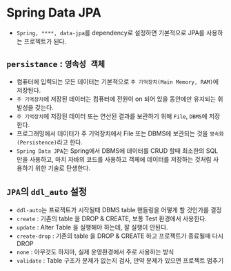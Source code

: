# Spring Data JPA
- `Spring, ****, data-jpa`를 dependency로 설정하면 기본적으로 JPA를 사용하는 프로젝트가 된다.
## `persistance` : `영속성 객체`
- 컴퓨터에 입력되는 모든 데이터는 기본적으로 `주 기억장치(Main Memory, RAM)`에 저장된다.
- `주 기억장치`에 저장된 데이터는 컴퓨터에 전원이 on 되어 있을 동안에만 유지되는 휘발성을 갖는다.
- `주 기억장치`에 저장된 데이터 또는 연산된 결과를 보관하기 위해 `File`, `DBMS`에 저장한다.
- 프로그래밍에서 데이터가 주 기억장치에서 File 또는 DBMS에 보관되는 것을 `영속화(Persistence)`라고 한다.
- `Spring Data JPA`는 Spring에서 DBMS에 데이터를 CRUD 할때 최소한의 SQL 만을 사용하고, 마치 자바의 코드를 사용하고 객체에 데이터를 저장하는 것처럼 사용하기 위한 기술로 탄생한다.

## `JPA`의 `ddl_auto` 설정
- `ddl-auto`는 프로젝트가 시작될때 DBMS table 핸들링을 어떻게 할 것인가를 결정
- `create` : 기존의 table 을 DROP & CREATE, 보통 Test 환경에서 사용한다.
- `update` : Alter Table 을 실행해야 하는데, 잘 실행이 안된다.
- `create-drop` : 기존의 table 을 DROP & CREATE 하고 프로젝트가 종료될때 다시 DROP
- `none` : 아무것도 하지마, 실제 운영환경에서 주로 사용하는 방식
- `validate` : Table 구조가 문제가 없는지 검사, 만약 문제가 있으면 프로젝트 멈추기